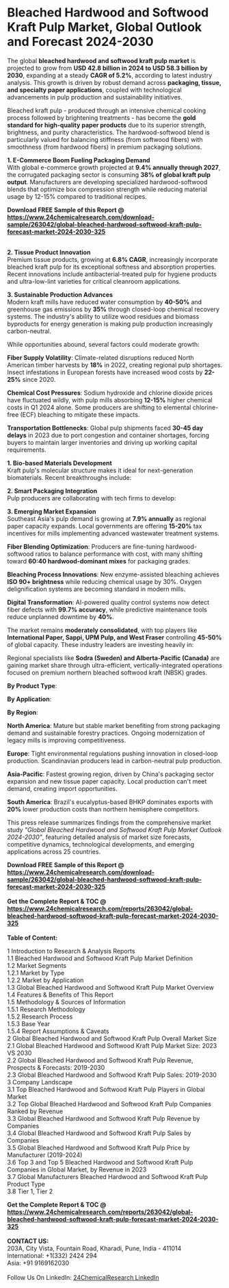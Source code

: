 <h1>Bleached Hardwood and Softwood Kraft Pulp Market, Global Outlook and Forecast 2024-2030</h1><p>The global <strong>bleached hardwood and softwood kraft pulp market</strong> is projected to grow from <strong>USD 42.8 billion in 2024 to USD 58.3 billion by 2030</strong>, expanding at a steady <strong>CAGR of 5.2%</strong>, according to latest industry analysis. This growth is driven by robust demand across <strong>packaging, tissue, and specialty paper applications</strong>, coupled with technological advancements in pulp production and sustainability initiatives.</p><p>Bleached kraft pulp - produced through an intensive chemical cooking process followed by brightening treatments - has become the <strong>gold standard for high-quality paper products</strong> due to its superior strength, brightness, and purity characteristics. The hardwood-softwood blend is particularly valued for balancing stiffness (from softwood fibers) with smoothness (from hardwood fibers) in premium packaging solutions.</p><p><strong>1. E-Commerce Boom Fueling Packaging Demand</strong><br>
With global e-commerce growth projected at <strong>9.4% annually through 2027</strong>, the corrugated packaging sector is consuming <strong>38% of global kraft pulp output</strong>. Manufacturers are developing specialized hardwood-softwood blends that optimize box compression strength while reducing material usage by 12-15% compared to traditional recipes.</p><div><b>Download FREE Sample of this Report @ 
            <a href="https://www.24chemicalresearch.com/download-sample/263042/global-bleached-hardwood-softwood-kraft-pulp-forecast-market-2024-2030-325">
            https://www.24chemicalresearch.com/download-sample/263042/global-bleached-hardwood-softwood-kraft-pulp-forecast-market-2024-2030-325</a></b></div><br><p><strong>2. Tissue Product Innovation</strong><br>
Premium tissue products, growing at <strong>6.8% CAGR</strong>, increasingly incorporate bleached kraft pulp for its exceptional softness and absorption properties. Recent innovations include antibacterial-treated pulp for hygiene products and ultra-low-lint varieties for critical cleanroom applications.</p><p><strong>3. Sustainable Production Advances</strong><br>
Modern kraft mills have reduced water consumption by <strong>40-50%</strong> and greenhouse gas emissions by <strong>35%</strong> through closed-loop chemical recovery systems. The industry's ability to utilize wood residues and biomass byproducts for energy generation is making pulp production increasingly carbon-neutral.</p><p>While opportunities abound, several factors could moderate growth:</p><p><strong>Fiber Supply Volatility</strong>: Climate-related disruptions reduced North American timber harvests by <strong>18%</strong> in 2022, creating regional pulp shortages. Insect infestations in European forests have increased wood costs by <strong>22-25%</strong> since 2020.</p><p><strong>Chemical Cost Pressures</strong>: Sodium hydroxide and chlorine dioxide prices have fluctuated wildly, with pulp mills absorbing <strong>12-15%</strong> higher chemical costs in Q1 2024 alone. Some producers are shifting to elemental chlorine-free (ECF) bleaching to mitigate these impacts.</p><p><strong>Transportation Bottlenecks</strong>: Global pulp shipments faced <strong>30-45 day delays</strong> in 2023 due to port congestion and container shortages, forcing buyers to maintain larger inventories and driving up working capital requirements.</p><p><strong>1. Bio-based Materials Development</strong><br>
Kraft pulp's molecular structure makes it ideal for next-generation biomaterials. Recent breakthroughs include:</p><p><strong>2. Smart Packaging Integration</strong><br>
Pulp producers are collaborating with tech firms to develop:</p><p><strong>3. Emerging Market Expansion</strong><br>
Southeast Asia's pulp demand is growing at <strong>7.9% annually</strong> as regional paper capacity expands. Local governments are offering <strong>15-20%</strong> tax incentives for mills implementing advanced wastewater treatment systems.</p><p><strong>Fiber Blending Optimization</strong>: Producers are fine-tuning hardwood-softwood ratios to balance performance with cost, with many shifting toward <strong>60:40 hardwood-dominant mixes</strong> for packaging grades.</p><p><strong>Bleaching Process Innovations</strong>: New enzyme-assisted bleaching achieves <strong>ISO 90+ brightness</strong> while reducing chemical usage by 30%. Oxygen delignification systems are becoming standard in modern mills.</p><p><strong>Digital Transformation</strong>: AI-powered quality control systems now detect fiber defects with <strong>99.7% accuracy</strong>, while predictive maintenance tools reduce unplanned downtime by <strong>40%</strong>.</p><p>The market remains <strong>moderately consolidated</strong>, with top players like <strong>International Paper, Sappi, UPM Pulp, and West Fraser</strong> controlling <strong>45-50%</strong> of global capacity. These industry leaders are investing heavily in:</p><p>Regional specialists like <strong>Sodra (Sweden) and Alberta-Pacific (Canada)</strong> are gaining market share through ultra-efficient, vertically-integrated operations focused on premium northern bleached softwood kraft (NBSK) grades.</p><p><strong>By Product Type</strong>:</p><p><strong>By Application</strong>:</p><p><strong>By Region</strong>:</p><p><strong>North America</strong>: Mature but stable market benefiting from strong packaging demand and sustainable forestry practices. Ongoing modernization of legacy mills is improving competitiveness.</p><p><strong>Europe</strong>: Tight environmental regulations pushing innovation in closed-loop production. Scandinavian producers lead in carbon-neutral pulp production.</p><p><strong>Asia-Pacific</strong>: Fastest growing region, driven by China's packaging sector expansion and new tissue paper capacity. Local production can't meet demand, creating import opportunities.</p><p><strong>South America</strong>: Brazil's eucalyptus-based BHKP dominates exports with <strong>20%</strong> lower production costs than northern hemisphere competitors.</p><p>This press release summarizes findings from the comprehensive market study <em>"Global Bleached Hardwood and Softwood Kraft Pulp Market Outlook 2024-2030"</em>, featuring detailed analysis of market size forecasts, competitive dynamics, technological developments, and emerging applications across 25 countries.</p><div><b>Download FREE Sample of this Report @ 
            <a href="https://www.24chemicalresearch.com/download-sample/263042/global-bleached-hardwood-softwood-kraft-pulp-forecast-market-2024-2030-325">
            https://www.24chemicalresearch.com/download-sample/263042/global-bleached-hardwood-softwood-kraft-pulp-forecast-market-2024-2030-325</a></b></div><br><div><b>Get the Complete Report & TOC @ 
            <a href="https://www.24chemicalresearch.com/reports/263042/global-bleached-hardwood-softwood-kraft-pulp-forecast-market-2024-2030-325">
            https://www.24chemicalresearch.com/reports/263042/global-bleached-hardwood-softwood-kraft-pulp-forecast-market-2024-2030-325</a></b></div><br>
            <b>Table of Content:</b><p>1 Introduction to Research & Analysis Reports<br />
    1.1 Bleached Hardwood and Softwood Kraft Pulp Market Definition<br />
    1.2 Market Segments<br />
        1.2.1 Market by Type<br />
        1.2.2 Market by Application<br />
    1.3 Global Bleached Hardwood and Softwood Kraft Pulp Market Overview<br />
    1.4 Features & Benefits of This Report<br />
    1.5 Methodology & Sources of Information<br />
        1.5.1 Research Methodology<br />
        1.5.2 Research Process<br />
        1.5.3 Base Year<br />
        1.5.4 Report Assumptions & Caveats<br />
2 Global Bleached Hardwood and Softwood Kraft Pulp Overall Market Size<br />
    2.1 Global Bleached Hardwood and Softwood Kraft Pulp Market Size: 2023 VS 2030<br />
    2.2 Global Bleached Hardwood and Softwood Kraft Pulp Revenue, Prospects & Forecasts: 2019-2030<br />
    2.3 Global Bleached Hardwood and Softwood Kraft Pulp Sales: 2019-2030<br />
3 Company Landscape<br />
    3.1 Top Bleached Hardwood and Softwood Kraft Pulp Players in Global Market<br />
    3.2 Top Global Bleached Hardwood and Softwood Kraft Pulp Companies Ranked by Revenue<br />
    3.3 Global Bleached Hardwood and Softwood Kraft Pulp Revenue by Companies<br />
    3.4 Global Bleached Hardwood and Softwood Kraft Pulp Sales by Companies<br />
    3.5 Global Bleached Hardwood and Softwood Kraft Pulp Price by Manufacturer (2019-2024)<br />
    3.6 Top 3 and Top 5 Bleached Hardwood and Softwood Kraft Pulp Companies in Global Market, by Revenue in 2023<br />
    3.7 Global Manufacturers Bleached Hardwood and Softwood Kraft Pulp Product Type<br />
    3.8 Tier 1, Tier 2</p><div><b>Get the Complete Report & TOC @ 
            <a href="https://www.24chemicalresearch.com/reports/263042/global-bleached-hardwood-softwood-kraft-pulp-forecast-market-2024-2030-325">
            https://www.24chemicalresearch.com/reports/263042/global-bleached-hardwood-softwood-kraft-pulp-forecast-market-2024-2030-325</a></b></div><br><b>CONTACT US:</b><br>
            203A, City Vista, Fountain Road, Kharadi, Pune, India - 411014<br>
            International: +1(332) 2424 294<br>
            Asia: +91 9169162030 <br><br>
            Follow Us On LinkedIn: <a href="https://www.linkedin.com/company/24chemicalresearch/">24ChemicalResearch LinkedIn</a>